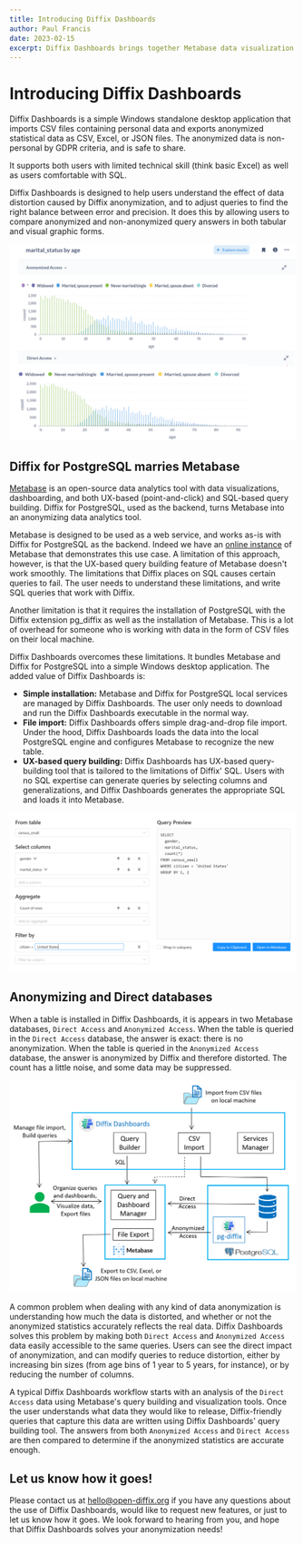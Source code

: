 ```yaml
---
title: Introducing Diffix Dashboards
author: Paul Francis
date: 2023-02-15
excerpt: Diffix Dashboards brings together Metabase data visualization with Diffix for PostgreSQL in a simple Windows desktop app that works with local CSV files.
---
```


# Introducing Diffix Dashboards

Diffix Dashboards is a simple Windows standalone desktop application that imports CSV files containing personal data and exports anonymized statistical data as CSV, Excel, or JSON files. The anonymized data is non-personal by GDPR criteria, and is safe to share.

It supports both users with limited technical skill (think basic Excel) as well as users comfortable with SQL.

Diffix Dashboards is designed to help users understand the effect of data distortion caused by Diffix anonymization, and to adjust queries to find the right balance between error and precision. It does this by allowing users to compare anonymized and non-anonymized query answers in both tabular and visual graphic forms.

<img src="/blog/figs/census-graph-ex1.png" width="600">

## Diffix for PostgreSQL marries Metabase

[Metabase](https://metabase.com) is an open-source data analytics tool with data visualizations, dashboarding, and both UX-based (point-and-click) and SQL-based query building. Diffix for PostgreSQL, used as the backend, turns Metabase into an anonymizing data analytics tool.

Metabase is designed to be used as a web service, and works as-is with Diffix for PostgreSQL as the backend. Indeed we have an [online instance](https:/open-diffix.org/en/play/#metabase) of Metabase that demonstrates this use case. A limitation of this approach, however, is that the UX-based query building feature of Metabase doesn't work smoothly. The limitations that Diffix places on SQL causes certain queries to fail. The user needs to understand these limitations, and write SQL queries that work with Diffix.

Another limitation is that it requires the installation of PostgreSQL with the Diffix extension pg_diffix as well as the installation of Metabase. This is a lot of overhead for someone who is working with data in the form of CSV files on their local machine.

Diffix Dashboards overcomes these limitations. It bundles Metabase and Diffix for PostgreSQL into a simple Windows desktop application. The added value of Diffix Dashboards is:

- **Simple installation:** Metabase and Diffix for PostgreSQL local services are managed by Diffix Dashboards. The user only needs to download and run the Diffix Dashboards executable in the normal way.
- **File import:** Diffix Dashboards offers simple drag-and-drop file import. Under the hood, Diffix Dashboards loads the data into the local PostgreSQL engine and configures Metabase to recognize the new table.
- **UX-based query building:** Diffix Dashboards has UX-based query-building tool that is tailored to the limitations of Diffix' SQL. Users with no SQL expertise can generate queries by selecting columns and generalizations, and Diffix Dashboards generates the appropriate SQL and loads it into Metabase.

<img src="/blog/figs/dashboards-query-builder.png" width="600">

## Anonymizing and Direct databases

When a table is installed in Diffix Dashboards, it is appears in two Metabase databases, `Direct Access` and `Anonymized Access`. When the table is queried in the `Direct Access` database, the answer is exact: there is no anonymization. When the table is queried in the `Anonymized Access` database, the answer is anonymized by Diffix and therefore distorted. The count has a little noise, and some data may be suppressed.

<img src="/blog/figs/dashboards-system-overview.png" width="600">

A common problem when dealing with any kind of data anonymization is understanding how much the data is distorted, and whether or not the anonymized statistics accurately reflects the real data. Diffix Dashboards solves this problem by making both `Direct Access` and `Anonymized Access` data easily accessible to the same queries. Users can see the direct impact of anonymization, and can modify queries to reduce distortion, either by increasing bin sizes (from age bins of 1 year to 5 years, for instance), or by reducing the number of columns.

A typical Diffix Dashboards workflow starts with an analysis of the `Direct Access` data using Metabase's query building and visualization tools. Once the user understands what data they would like to release, Diffix-friendly queries that capture this data are written using Diffix Dashboards' query building tool. The answers from both `Anonymized Access` and `Direct Access` are then compared to determine if the anonymized statistics are accurate enough.

## Let us know how it goes!

Please contact us at hello@open-diffix.org if you have any questions about the use of Diffix Dashboards, would like to request new features, or just to let us know how it goes. We look forward to hearing from you, and hope that Diffix Dashboards solves your anonymization needs!
